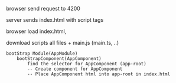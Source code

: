 browser send request to 4200

server sends index.html with script tags

browser load index.html, 
    <app-root>
    </app-root>

download scripts
    all files
    +
    main.js (main.ts, ..)

    bootStrap Module(AppModule)
        bootStrapComponent(AppComponent)
            find the selector for AppComponent (app-root)
            -- Create component for AppComponent
            -- Place AppComponent html into app-root in index.html